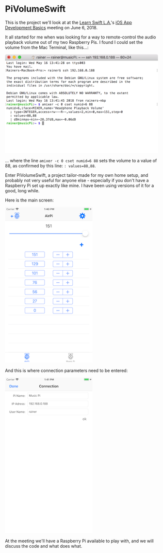 # PiVolumeSwift

This is the project we'll look at at the [Learn Swift L.A.](https://www.meetup.com/LearnSwiftLA/)'s [iOS App Development Basics](https://www.meetup.com/LearnSwiftLA/events/vjjzxmyxjbjb/) meeting on June 6, 2018.

It all started for me when was looking for a way to remote-control the audio playback volume out of my two Raspberry Pis. I found I could set the volume from the Mac Terminal, like this...:

![ssh in Terminal](https://github.com/rainerstandke/PiVolumeSwift/blob/master/imagesForReadme/Terminal.png)

... where the line `amixer -c 0 cset numid=6 88` sets the volume to a value of 88, as confirmed by this line:   `: values=88,88`.

Enter PiVolumeSwift, a project tailor-made for my own home setup, and probably not very useful for anyone else - especially if you don't have a Raspberry Pi set up exactly like mine. I have been using versions of it for a good, long while.

Here is the main screen:

![volume view controller](https://github.com/rainerstandke/PiVolumeSwift/blob/master/imagesForReadme/Volume.png)

And this is where connection parameters need to be entered:

![connection settings](https://github.com/rainerstandke/PiVolumeSwift/blob/master/imagesForReadme/Settings.png)

At the meeting we'll have a Raspberry Pi available to play with, and we will discuss the code and what does what.
